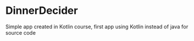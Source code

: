 # DinnerDecider
Simple app created in Kotlin course, first app using Kotlin instead of java for source code
